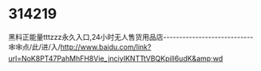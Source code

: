 # 314219
黑料正能量tttzzz永久入口,24小时无人售货用品店----------------------------🕸🕸点/此/进/入/http://www.baidu.com/link?url=NoK8PT47PahMhFH8Vie_jnciyIKNTTtVBQKpill6udK&amp;wd
